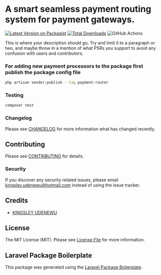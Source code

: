 # A smart seamless payment routing system for payment gateways.

[![Latest Version on Packagist](https://img.shields.io/packagist/v/blinqpay/payment-router.svg?style=flat-square)](https://packagist.org/packages/blinqpay/payment-router)
[![Total Downloads](https://img.shields.io/packagist/dt/blinqpay/payment-router.svg?style=flat-square)](https://packagist.org/packages/blinqpay/payment-router)
![GitHub Actions](https://github.com/blinqpay/payment-router/actions/workflows/main.yml/badge.svg)

This is where your description should go. Try and limit it to a paragraph or two, and maybe throw in a mention of what PSRs you support to avoid any confusion with users and contributors.

### For adding new payment processors to the package first publish the package config file

```bash
php artisan vendor:publish --tag payment-router
```

### Testing

```bash
composer test
```

### Changelog

Please see [CHANGELOG](CHANGELOG.md) for more information what has changed recently.

## Contributing

Please see [CONTRIBUTING](CONTRIBUTING.md) for details.

### Security

If you discover any security related issues, please email kingsley.udenewu@hotmail.com instead of using the issue tracker.

## Credits

-   [KINGSLEY UDENEWU](https://github.com/kingsleyudenewu)

## License

The MIT License (MIT). Please see [License File](LICENSE.md) for more information.

## Laravel Package Boilerplate

This package was generated using the [Laravel Package Boilerplate](https://laravelpackageboilerplate.com).
